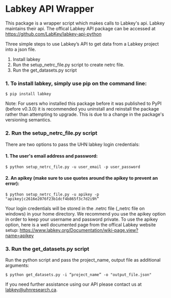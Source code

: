# Labkey API Wrapper

This package is a wrapper script which makes calls to Labkey's api. Labkey maintains their api. The offical Labkey API package can be accessed at https://github.com/LabKey/labkey-api-python

Three simple steps to use Labkey’s API to get data from a Labkey project into a json file.
1. Install labkey 
2. Run the setup_netrc_file.py script to create netrc file.
3. Run the get_datasets.py script

### 1. To install labkey, simply use pip on the command line: 
	$ pip install labkey

Note: For users who installed this package before it was published to PyPI (before v0.3.0) it is recommended you uninstall and reinstall the package rather than attempting to upgrade. This is due to a change in the package's versioning semantics.

### 2. Run the setup_netrc_file.py script

There are two options to pass the UHN labkey login credentials:
#### 1. The user's email address and password: 
```
$ python setup_netrc_file.py -u user_email -p user_password
```
#### 2. An apikey (make sure to use quotes around the apikey to prevent an error): 
```
$ python setup_netrc_file.py -u apikey -p "apikey|c2616e2076f23b1dcf4b865f3c7d2i9h” 
```

Your login credentials will be stored in the .netrc file (_netrc file on windows) in your home directory. We recommend you use the apikey option in order to keep your username and password private. To use the apikey option, here is a well documented page from the offical Labkey website setup: https://www.labkey.org/Documentation/wiki-page.view?name=apikey

### 3. Run the get_datasets.py script 

Run the python script and pass the project_name, output file as additional arguments: 
```
$ python get_datasets.py -i “project_name” -o "output_file.json"
```

If you need further assistance using our API please contact us at labkey@uhnresearch.ca.
